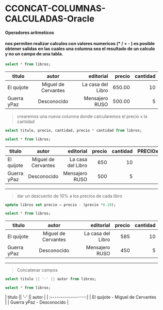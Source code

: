 # CCONCAT-COLUMNAS-CALCULADAS-Oracle
#### Operadores aritmeticos
#### nos permiten realizar calculos con valores numericos (* / + - ) es posible obtener salidas en las cuales una columna sea el resultado de un calculo y no un campo de una tabla.

```sql
select * from libros;
```
 | titulo            | autor           |  editorial   |   precio   |    cantidad    |
 | ------------------|:----------------:|---------------:|-----------:|-----------:|
 | El quijote   | Miguel de Cervantes         |  La casa del Libro   |   650.00   | 10  |
 | Guerra yPaz  | Desconocido        |  Mensajero RUSO  |   500.00  | 5  |
 
 >crearemos una nueva columna donde calcularemos el precio x la cantidad
 ```sql
 select titulo, precio, cantidad, precio * cantidad from libros;
 
 ```
 ```sql
select * from libros;
```
  | titulo            | autor           |  editorial   |   precio   |    cantidad    |  PRECIOxCANTIDAD    |
 | ------------------|:----------------:|---------------:|-----------:|-----------:|-----------:|
 | El quijote   | Miguel de Cervantes         |  La casa del Libro   |   650   | 10  |   6500|
 | Guerra yPaz  | Desconocido        |  Mensajero RUSO  |   500  | 5  | 2500|
 
 ___
 
 > dar un descuento de 10% a los precios de cada libro
 
 ```sql
 update libros set precio = precio - (precio *0.10);
 
 ```
 ```sql
select * from libros;
```
  | titulo            | autor           |  editorial   |   precio   |    cantidad    |
 | ------------------|:----------------:|---------------:|-----------:|-----------:|
 | El quijote   | Miguel de Cervantes         |  La casa del Libro   |   585   | 10  |
 | Guerra yPaz  | Desconocido        |  Mensajero RUSO  |   450  | 5  |

___

> Concatenar campos

```sql
select titulo || '-' || autor from libros;
```
 ```sql
select * from libros;
```
 | titulo || '-' || autor          |
 | :------------------:|
 | El quijote   - Miguel de Cervantes         | 
 | Guerra yPaz  - Desconocido        |  
